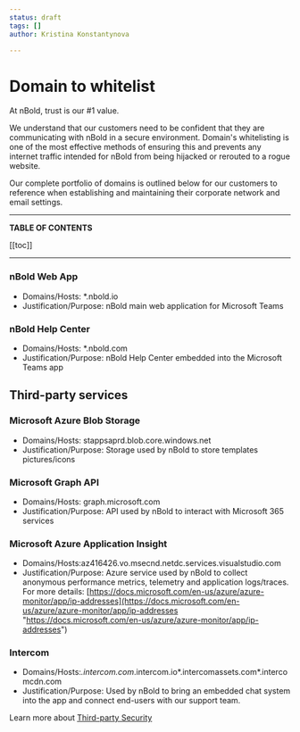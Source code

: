 ```yaml
---
status: draft
tags: []
author: Kristina Konstantynova

---
```

# Domain to whitelist

At nBold, trust is our #1 value.  
  
We understand that our customers need to be confident that they are communicating with nBold in a secure environment. Domain's whitelisting is one of the most effective methods of ensuring this and prevents any internet traffic intended for nBold from being hijacked or rerouted to a rogue website.

Our complete portfolio of domains is outlined below for our customers to reference when establishing and maintaining their corporate network and email settings.
***

**TABLE OF CONTENTS**

[[toc]]

***
### nBold Web App

* Domains/Hosts: *.nbold.io
* Justification/Purpose: nBold main web application for Microsoft Teams

### nBold Help Center

* Domains/Hosts: *.nbold.com
* Justification/Purpose: nBold Help Center embedded into the Microsoft Teams app

## Third-party services

### Microsoft Azure Blob Storage

* Domains/Hosts: stappsaprd.blob.core.windows.net
* Justification/Purpose: Storage used by nBold to store templates pictures/icons

### Microsoft Graph API

* Domains/Hosts: graph.microsoft.com
* Justification/Purpose: API used by nBold to interact with Microsoft 365 services

### Microsoft Azure Application Insight

* Domains/Hosts:az416426.vo.msecnd.netdc.services.visualstudio.com
* Justification/Purpose: Azure service used by nBold to collect anonymous performance metrics, telemetry and application logs/traces. For more details: [https://docs.microsoft.com/en-us/azure/azure-monitor/app/ip-addresses](https://docs.microsoft.com/en-us/azure/azure-monitor/app/ip-addresses "https://docs.microsoft.com/en-us/azure/azure-monitor/app/ip-addresses")

### Intercom

* Domains/Hosts:*.intercom.com*.intercom.io*.intercomassets.com*.intercomcdn.com
* Justification/Purpose: Used by nBold to bring an embedded chat system into the app and connect end-users with our support team.

Learn more about [Third-party Security](https://help.salestim.com/salestimplatform/thirdpartysecurity)